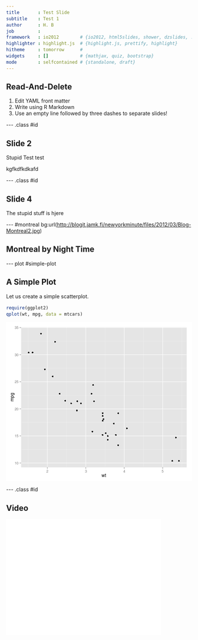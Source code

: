 ```yaml
---
title       : Test Slide
subtitle    : Test 1
author      : H. B
job         : 
framework   : io2012        # {io2012, html5slides, shower, dzslides, ...}
highlighter : highlight.js  # {highlight.js, prettify, highlight}
hitheme     : tomorrow      # 
widgets     : []            # {mathjax, quiz, bootstrap}
mode        : selfcontained # {standalone, draft}
---
```


## Read-And-Delete

1. Edit YAML front matter
2. Write using R Markdown
3. Use an empty line followed by three dashes to separate slides!

--- .class #id 

## Slide 2
Stupid Test test

 kgfkdfkdkafd

--- .class #id

## Slide 4

The stupid stuff is hjere

--- #montreal bg:url(http://blogit.jamk.fi/newyorkminute/files/2012/03/Blog-Montreal2.jpg)

## Montreal by Night Time

--- plot #simple-plot

## A Simple Plot ##

Let us create a simple scatterplot.


```r
require(ggplot2)
qplot(wt, mpg, data = mtcars)
```

<img src="assets/fig/simple-plot.png" title="plot of chunk simple-plot" alt="plot of chunk simple-plot" style="display: block; margin: auto;" />



--- .class #id

## Video

<iframe width="420" 
height="315" src="//www.youtube.com/embed/I95GOmLc7TA" 
frameborder="0" allowfullscreen></iframe>
